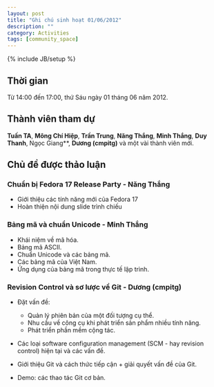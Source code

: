 ```yaml
---
layout: post
title: "Ghi chú sinh hoạt 01/06/2012"
description: ""
category: Activities
tags: [community_space]
---
```

{% include JB/setup %}

## Thời gian

Từ 14:00 đến 17:00, thứ Sáu ngày 01 tháng 06 năm 2012.

## Thành viên tham dự

**Tuấn TA**, **Mông Chí Hiệp**, **Trần Trung**, **Năng Thắng**, **Minh
Thắng**, **Duy Thanh**, Ngọc Giang**, **Dương (cmpitg)** và một vài thành
viên mới.

## Chủ đề được thảo luận

### Chuẩn bị Fedora 17 Release Party - Năng Thắng

* Giới thiệu các tính năng mới của Fedora 17
* Hoàn thiện nội dung slide trình chiếu

### Bảng mã và chuẩn Unicode - Minh Thắng

* Khái niệm về mã hóa.
* Bảng mã ASCII.
* Chuẩn Unicode và các bảng mã.
* Các bảng mã của Việt Nam.
* Ứng dụng của bảng mã trong thực tế lập trình.

### Revision Control và sơ lược về Git - Dương (cmpitg)

* Đặt vấn đề:

  * Quản lý phiên bản của một đối tượng cụ thể.
  * Nhu cầu về công cụ khi phát triển sản phẩm nhiều tính năng.
  * Phát triển phần mềm cộng tác.

* Các loại software configuration management (SCM - hay revision control) hiện
  tại và các vấn đề.

* Giới thiệu Git và cách thức tiếp cận + giải quyết vấn đề của Git.

* Demo: các thao tác Git cơ bản.

